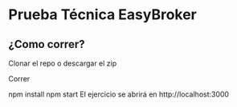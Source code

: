 Prueba Técnica EasyBroker
=================================

## ¿Como correr?
Clonar el repo o descargar el zip

Correr

npm install
npm start
El ejercicio se abrirá en http://localhost:3000